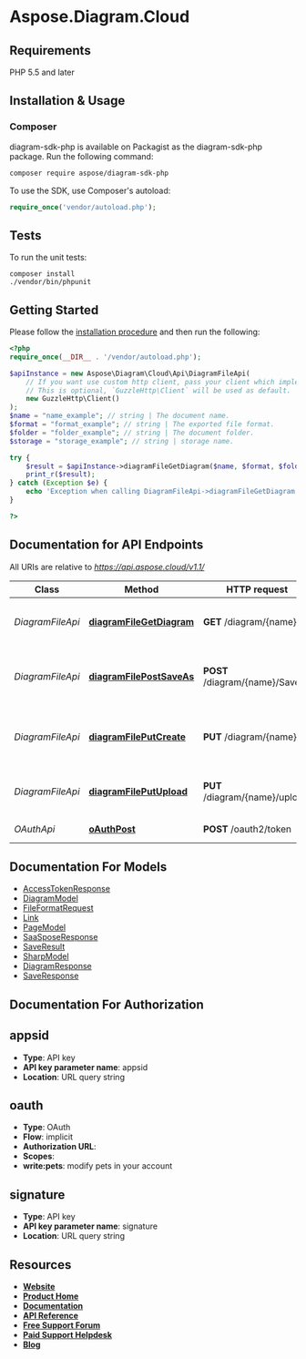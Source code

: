 # Aspose.Diagram.Cloud
## Requirements

PHP 5.5 and later

## Installation & Usage
### Composer
diagram-sdk-php is available on Packagist as the diagram-sdk-php package. Run the following command:
```bash
composer require aspose/diagram-sdk-php
```

To use the SDK, use Composer's autoload:
```php
require_once('vendor/autoload.php');
```

## Tests

To run the unit tests:

```
composer install
./vendor/bin/phpunit
```

## Getting Started

Please follow the [installation procedure](#installation--usage) and then run the following:

```php
<?php
require_once(__DIR__ . '/vendor/autoload.php');

$apiInstance = new Aspose\Diagram\Cloud\Api\DiagramFileApi(
    // If you want use custom http client, pass your client which implements `GuzzleHttp\ClientInterface`.
    // This is optional, `GuzzleHttp\Client` will be used as default.
    new GuzzleHttp\Client()
);
$name = "name_example"; // string | The document name.
$format = "format_example"; // string | The exported file format.
$folder = "folder_example"; // string | The document folder.
$storage = "storage_example"; // string | storage name.

try {
    $result = $apiInstance->diagramFileGetDiagram($name, $format, $folder, $storage);
    print_r($result);
} catch (Exception $e) {
    echo 'Exception when calling DiagramFileApi->diagramFileGetDiagram: ', $e->getMessage(), PHP_EOL;
}

?>
```

## Documentation for API Endpoints

All URIs are relative to *https://api.aspose.cloud/v1.1/*

Class | Method | HTTP request | Description
------------ | ------------- | ------------- | -------------
*DiagramFileApi* | [**diagramFileGetDiagram**](docs/Api/DiagramFileApi.md#diagramfilegetdiagram) | **GET** /diagram/{name} | Read document info or export.
*DiagramFileApi* | [**diagramFilePostSaveAs**](docs/Api/DiagramFileApi.md#diagramfilepostsaveas) | **POST** /diagram/{name}/SaveAs | Convert document and save result to storage.
*DiagramFileApi* | [**diagramFilePutCreate**](docs/Api/DiagramFileApi.md#diagramfileputcreate) | **PUT** /diagram/{name} | Create new diagram and save result to storage.
*DiagramFileApi* | [**diagramFilePutUpload**](docs/Api/DiagramFileApi.md#diagramfileputupload) | **PUT** /diagram/{name}/upload | Upload file and save result to storage.
*OAuthApi* | [**oAuthPost**](docs/Api/OAuthApi.md#oauthpost) | **POST** /oauth2/token | Get Access token


## Documentation For Models

 - [AccessTokenResponse](docs/Model/AccessTokenResponse.md)
 - [DiagramModel](docs/Model/DiagramModel.md)
 - [FileFormatRequest](docs/Model/FileFormatRequest.md)
 - [Link](docs/Model/Link.md)
 - [PageModel](docs/Model/PageModel.md)
 - [SaaSposeResponse](docs/Model/SaaSposeResponse.md)
 - [SaveResult](docs/Model/SaveResult.md)
 - [SharpModel](docs/Model/SharpModel.md)
 - [DiagramResponse](docs/Model/DiagramResponse.md)
 - [SaveResponse](docs/Model/SaveResponse.md)


## Documentation For Authorization


## appsid

- **Type**: API key
- **API key parameter name**: appsid
- **Location**: URL query string

## oauth

- **Type**: OAuth
- **Flow**: implicit
- **Authorization URL**: 
- **Scopes**: 
 - **write:pets**: modify pets in your account

## signature

- **Type**: API key
- **API key parameter name**: signature
- **Location**: URL query string

## Resources
+ [**Website**](https://www.aspose.cloud)
+ [**Product Home**](https://products.aspose.cloud/diagram)
+ [**Documentation**](https://docs.aspose.cloud/display/diagramcloud/Home)
+ [**API Reference**](https://apireference.aspose.cloud/diagram/)
+ [**Free Support Forum**](https://forum.aspose.cloud/c/diagram)
+ [**Paid Support Helpdesk**](https://helpdesk.aspose.cloud/)
+ [**Blog**](https://blog.aspose.cloud/category/diagram/)
